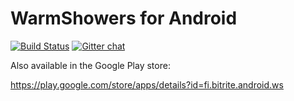 # WarmShowers for Android

[![Build Status](https://travis-ci.org/warmshowers/wsandroid.svg?branch=master)](https://travis-ci.org/warmshowers/wsandroid) [![Gitter chat](https://badges.gitter.im/warmshowers-wsandroid/Lobby.png)](https://gitter.im/warmshowers-wsandroid/Lobby)


Also available in the Google Play store:

https://play.google.com/store/apps/details?id=fi.bitrite.android.ws
